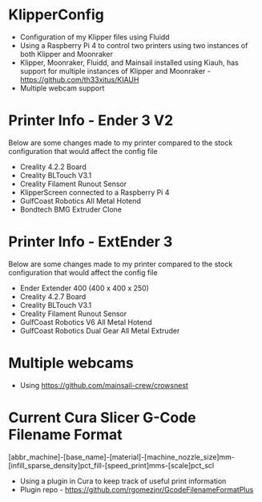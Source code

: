 # KlipperConfig
- Configuration of my Klipper files using Fluidd
- Using a Raspberry Pi 4 to control two printers using two instances of both Klipper and Moonraker
- Klipper, Moonraker, Fluidd, and Mainsail installed using Kiauh, has support for multiple instances of Klipper and Moonraker - https://github.com/th33xitus/KIAUH
- Multiple webcam support

# Printer Info - Ender 3 V2
Below are some changes made to my printer compared to the stock configuration that would affect the config file
- Creality 4.2.2 Board
- Creality BLTouch V3.1
- Creality Filament Runout Sensor
- KlipperScreen connected to a Raspberry Pi 4
- GulfCoast Robotics All Metal Hotend
- Bondtech BMG Extruder Clone

# Printer Info - ExtEnder 3
Below are some changes made to my printer compared to the stock configuration that would affect the config file
- Ender Extender 400 (400 x 400 x 250)
- Creality 4.2.7 Board
- Creality BLTouch V3.1
- Creality Filament Runout Sensor
- GulfCoast Robotics V6 All Metal Hotend
- GulfCoast Robotics Dual Gear All Metal Extruder

# Multiple webcams
- Using https://github.com/mainsail-crew/crowsnest

# Current Cura Slicer G-Code Filename Format
[abbr_machine]-[base_name]-[material]-[machine_nozzle_size]mm-[infill_sparse_density]pct_fill-[speed_print]mms-[scale]pct_scl
- Using a plugin in Cura to keep track of useful print information
- Plugin repo - https://github.com/rgomezjnr/GcodeFilenameFormatPlus

